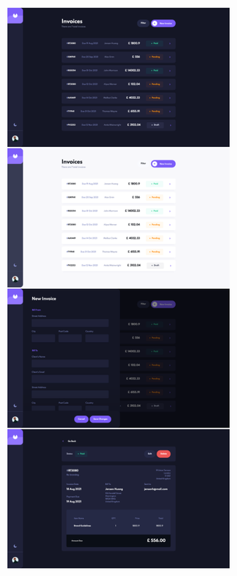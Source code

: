 ![](./docs/screen-01.png)
![](./docs/screen-02.png)
![](./docs/screen-03.png)
![](./docs/screen-04.png)
